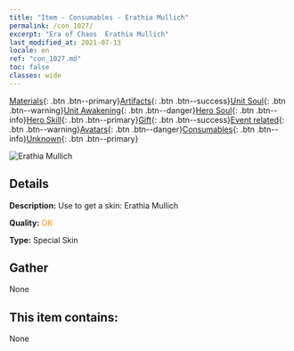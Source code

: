 ```yaml
---
title: "Item - Consumables - Erathia Mullich"
permalink: /con_1027/
excerpt: "Era of Chaos  Erathia Mullich"
last_modified_at: 2021-07-13
locale: en
ref: "con_1027.md"
toc: false
classes: wide
---
```

 [Materials](/Items/){: .btn .btn--primary}[Artifacts](/Items/Artifacts/){: .btn .btn--success}[Unit Soul](/Items/UnitSoul/){: .btn .btn--warning}[Unit Awakening](/Items/UnitAwakening/){: .btn .btn--danger}[Hero Soul](/Items/HeroSoul/){: .btn .btn--info}[Hero Skill](/Items/HeroSkill/){: .btn .btn--primary}[Gift](/Items/Gift/){: .btn .btn--success}[Event related](/Items/Events/){: .btn .btn--warning}[Avatars](/Items/Avatars/){: .btn .btn--danger}[Consumables](/Items/Consumables/){: .btn .btn--info}[Unknown](/Items/Unknown/){: .btn .btn--primary}

 ![Erathia Mullich](/images/h/h_Mullich2.jpg)

## Details
 **Description:** Use to get a skin: Erathia Mullich

 **Quality:** <span style="color: #FF8C00">OK</span>

 **Type:** Special Skin

## Gather

  None

## This item contains:

  None

